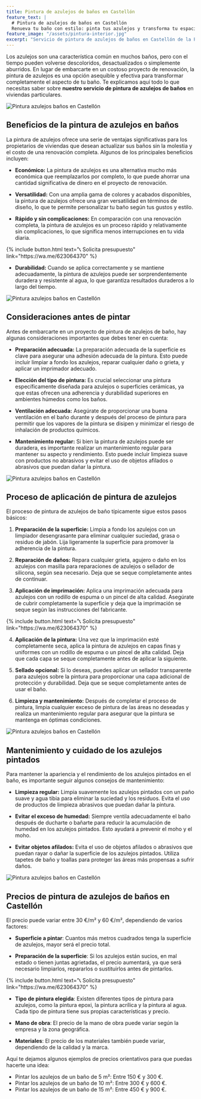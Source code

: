 ```yaml
---
title: Pintura de azulejos de baños en Castellón
feature_text: |
  # Pintura de azulejos de baños en Castellón
  Renueva tu baño con estilo: pinta tus azulejos y transforma tu espacio.
feature_image: "/assets/pintura-interior.jpg"
excerpt: "Servicio de pintura de azulejos de baños en Castellón de la Plana."
---
```


Los azulejos son una característica común en muchos baños, pero con el tiempo pueden volverse descoloridos, desactualizados o simplemente aburridos. En lugar de embarcarte en un costoso proyecto de renovación, la pintura de azulejos es una opción asequible y efectiva para transformar completamente el aspecto de tu baño. Te explicamos aquí todo lo que necesitas saber sobre **nuestro servicio de pintura de azulejos de baños** en viviendas particulares.

<img src="/assets/pintura azulejos baños castellon 1.jpeg" alt="Pintura azulejos baños en Castellón" class="cente2r">

## Beneficios de la pintura de azulejos en baños

La pintura de azulejos ofrece una serie de ventajas significativas para los propietarios de viviendas que desean actualizar sus baños sin la molestia y el costo de una renovación completa. Algunos de los principales beneficios incluyen:

- **Económico:** La pintura de azulejos es una alternativa mucho más económica que reemplazarlos por completo, lo que puede ahorrar una cantidad significativa de dinero en el proyecto de renovación.

- **Versatilidad:** Con una amplia gama de colores y acabados disponibles, la pintura de azulejos ofrece una gran versatilidad en términos de diseño, lo que te permite personalizar tu baño según tus gustos y estilo.

- **Rápido y sin complicaciones:** En comparación con una renovación completa, la pintura de azulejos es un proceso rápido y relativamente sin complicaciones, lo que significa menos interrupciones en tu vida diaria.

<div class="center2">
{% include button.html text="📞 Solicita presupuesto" link="https://wa.me/623064370" %}
</div>

- **Durabilidad:** Cuando se aplica correctamente y se mantiene adecuadamente, la pintura de azulejos puede ser sorprendentemente duradera y resistente al agua, lo que garantiza resultados duraderos a lo largo del tiempo.

<img src="/assets/pintura azulejos baños castellon 2.jpeg" alt="Pintura azulejos baños en Castellón" class="center2">

## Consideraciones antes de pintar

Antes de embarcarte en un proyecto de pintura de azulejos de baño, hay algunas consideraciones importantes que debes tener en cuenta:

- **Preparación adecuada:** La preparación adecuada de la superficie es clave para asegurar una adhesión adecuada de la pintura. Esto puede incluir limpiar a fondo los azulejos, reparar cualquier daño o grieta, y aplicar un imprimador adecuado.

- **Elección del tipo de pintura:** Es crucial seleccionar una pintura específicamente diseñada para azulejos o superficies cerámicas, ya que estas ofrecen una adherencia y durabilidad superiores en ambientes húmedos como los baños.

- **Ventilación adecuada:** Asegúrate de proporcionar una buena ventilación en el baño durante y después del proceso de pintura para permitir que los vapores de la pintura se disipen y minimizar el riesgo de inhalación de productos químicos.

- **Mantenimiento regular:** Si bien la pintura de azulejos puede ser duradera, es importante realizar un mantenimiento regular para mantener su aspecto y rendimiento. Esto puede incluir limpieza suave con productos no abrasivos y evitar el uso de objetos afilados o abrasivos que puedan dañar la pintura.

<img src="/assets/pintura azulejos baños castellon 3.jpeg" alt="Pintura azulejos baños en Castellón" class="center2">

## Proceso de aplicación de pintura de azulejos

El proceso de pintura de azulejos de baño típicamente sigue estos pasos básicos:

1. **Preparación de la superficie:** Limpia a fondo los azulejos con un limpiador desengrasante para eliminar cualquier suciedad, grasa o residuo de jabón. Lija ligeramente la superficie para promover la adherencia de la pintura.

2. **Reparación de daños:** Repara cualquier grieta, agujero o daño en los azulejos con masilla para reparaciones de azulejos o sellador de silicona, según sea necesario. Deja que se seque completamente antes de continuar.

3. **Aplicación de imprimación:** Aplica una imprimación adecuada para azulejos con un rodillo de espuma o un pincel de alta calidad. Asegúrate de cubrir completamente la superficie y deja que la imprimación se seque según las instrucciones del fabricante.

<div class="center2">
{% include button.html text="📞 Solicita presupuesto" link="https://wa.me/623064370" %}
</div>

4. **Aplicación de la pintura:** Una vez que la imprimación esté completamente seca, aplica la pintura de azulejos en capas finas y uniformes con un rodillo de espuma o un pincel de alta calidad. Deja que cada capa se seque completamente antes de aplicar la siguiente.

5. **Sellado opcional:** Si lo deseas, puedes aplicar un sellador transparente para azulejos sobre la pintura para proporcionar una capa adicional de protección y durabilidad. Deja que se seque completamente antes de usar el baño.

6. **Limpieza y mantenimiento:** Después de completar el proceso de pintura, limpia cualquier exceso de pintura de las áreas no deseadas y realiza un mantenimiento regular para asegurar que la pintura se mantenga en óptimas condiciones.

<img src="/assets/pintura azulejos baños castellon 4.jpeg" alt="Pintura azulejos baños en Castellón" class="center2">

## Mantenimiento y cuidado de los azulejos pintados

Para mantener la apariencia y el rendimiento de los azulejos pintados en el baño, es importante seguir algunos consejos de mantenimiento:

- **Limpieza regular:** Limpia suavemente los azulejos pintados con un paño suave y agua tibia para eliminar la suciedad y los residuos. Evita el uso de productos de limpieza abrasivos que puedan dañar la pintura.

- **Evitar el exceso de humedad:** Siempre ventila adecuadamente el baño después de ducharte o bañarte para reducir la acumulación de humedad en los azulejos pintados. Esto ayudará a prevenir el moho y el moho.

- **Evitar objetos afilados:** Evita el uso de objetos afilados o abrasivos que puedan rayar o dañar la superficie de los azulejos pintados. Utiliza tapetes de baño y toallas para proteger las áreas más propensas a sufrir daños.

<img src="/assets/pintura azulejos baños castellon 5.jpeg" alt="Pintura azulejos baños en Castellón" class="center2">

## Precios de pintura de azulejos de baños en Castellón

El precio puede variar entre 30 €/m² y 60 €/m², dependiendo de varios factores:

- **Superficie a pintar**: Cuantos más metros cuadrados tenga la superficie de azulejos, mayor será el precio total.

- **Preparación de la superficie**: Si los azulejos están sucios, en mal estado o tienen juntas agrietadas, el precio aumentará, ya que será necesario limpiarlos, repararlos o sustituirlos antes de pintarlos.

<div class="center2">
{% include button.html text="📞 Solicita presupuesto" link="https://wa.me/623064370" %}
</div>

- **Tipo de pintura elegida**: Existen diferentes tipos de pintura para azulejos, como la pintura epoxi, la pintura acrílica y la pintura al agua. Cada tipo de pintura tiene sus propias características y precio.

- **Mano de obra**: El precio de la mano de obra puede variar según la empresa y la zona geográfica.

- **Materiales**: El precio de los materiales también puede variar, dependiendo de la calidad y la marca.

Aquí te dejamos algunos ejemplos de precios orientativos para que puedas hacerte una idea:

- Pintar los azulejos de un baño de 5 m²: Entre 150 € y 300 €.
- Pintar los azulejos de un baño de 10 m²: Entre 300 € y 600 €.
- Pintar los azulejos de un baño de 15 m²: Entre 450 € y 900 €.

